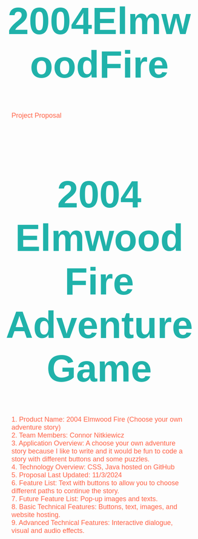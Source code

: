 # 2004ElmwoodFire
Project Proposal
<!DOCTYPE html>
<html lang="en">
<head>
    <meta charset="UTF-8">
    <title>2004 Elmwood Fire Adventure Game</title>
    <style>
        body {
            background-image: url('https://img.freepik.com/premium-vector/grey-gradient-abstract-background-gray-background_322958-3976.jpg');
            color: white; 
            font-family: Arial, sans-serif; 
        }
        h1 {
            font-size: 100px;
            color: lightseagreen;
            text-align: center; 
        }
        p {
            color: tomato;
            margin: 20px; 
            font-size: 18px; 
        }
    </style>
</head>
<body>
    <h1>2004 Elmwood Fire Adventure Game</h1>
    <p>
        1. Product Name: 2004 Elmwood Fire (Choose your own adventure story) <br>
        2. Team Members: Connor Nitkiewicz <br>
        3. Application Overview: A choose your own adventure story because I like to write and it would be fun to code a story with different buttons and some puzzles. <br>
        4. Technology Overview: CSS, Java hosted on GitHub <br>
        5. Proposal Last Updated: 11/3/2024 <br>
        6. Feature List: Text with buttons to allow you to choose different paths to continue the story. <br>
        7. Future Feature List: Pop-up images and texts. <br>
        8. Basic Technical Features: Buttons, text, images, and website hosting. <br>
        9. Advanced Technical Features: Interactive dialogue, visual and audio effects.
    </p>
</body>
</html>
